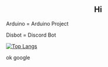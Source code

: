 <h2 align="center">Hi</h2>
Arduino = Arduino Project

Disbot = Discord Bot

[![Top Langs](https://github-readme-stats.vercel.app/api/top-langs/?username=anuraghazra&hide_progress=false)](https://github.com/anuraghazra/github-readme-stats)

ok google
